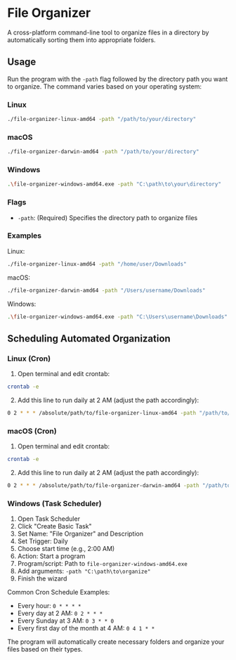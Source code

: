 # File Organizer

A cross-platform command-line tool to organize files in a directory by automatically sorting them into appropriate folders.

## Usage

Run the program with the `-path` flag followed by the directory path you want to organize. The command varies based on your operating system:

### Linux

```bash
./file-organizer-linux-amd64 -path "/path/to/your/directory"
```

### macOS

```bash
./file-organizer-darwin-amd64 -path "/path/to/your/directory"
```

### Windows

```bash
.\file-organizer-windows-amd64.exe -path "C:\path\to\your\directory"
```

### Flags

- `-path`: (Required) Specifies the directory path to organize files

### Examples

Linux:

```bash
./file-organizer-linux-amd64 -path "/home/user/Downloads"
```

macOS:

```bash
./file-organizer-darwin-amd64 -path "/Users/username/Downloads"
```

Windows:

```bash
.\file-organizer-windows-amd64.exe -path "C:\Users\username\Downloads"
```

## Scheduling Automated Organization

### Linux (Cron)

1. Open terminal and edit crontab:

```bash
crontab -e
```

2. Add this line to run daily at 2 AM (adjust the path accordingly):

```bash
0 2 * * * /absolute/path/to/file-organizer-linux-amd64 -path "/path/to/organize"
```

### macOS (Cron)

1. Open terminal and edit crontab:

```bash
crontab -e
```

2. Add this line to run daily at 2 AM (adjust the path accordingly):

```bash
0 2 * * * /absolute/path/to/file-organizer-darwin-amd64 -path "/path/to/organize"
```

### Windows (Task Scheduler)

1. Open Task Scheduler
2. Click "Create Basic Task"
3. Set Name: "File Organizer" and Description
4. Set Trigger: Daily
5. Choose start time (e.g., 2:00 AM)
6. Action: Start a program
7. Program/script: Path to `file-organizer-windows-amd64.exe`
8. Add arguments: `-path "C:\path\to\organize"`
9. Finish the wizard

Common Cron Schedule Examples:

- Every hour: `0 * * * *`
- Every day at 2 AM: `0 2 * * *`
- Every Sunday at 3 AM: `0 3 * * 0`
- Every first day of the month at 4 AM: `0 4 1 * *`

The program will automatically create necessary folders and organize your files based on their types.
